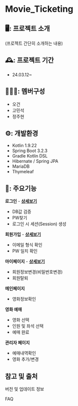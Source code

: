 # Movie_Ticketing

## 🖥️: 프로젝트 소개
(프로젝트 간단히 소개하는 내용)
## 🕰️: 프로젝트 기간
- 24.03.12~
## 🧑‍🤝‍🧑: 멤버구성
- 오건
- 고민석
- 정주현

## ⚙️: 개발환경
- Kotlin 1.9.22
- Spring Boot 3.2.3
- Gradle Kotlin DSL
- Hibernate / Spring JPA
- MariaDB
- Thymeleaf

## 📌: 주요기능

__로그인__  -  [__상세보기__](https://github.com/minsuk-ko/Movie_Ticketing/wiki/%EC%A3%BC%EC%9A%94-%EA%B8%B0%EB%8A%A5-%EC%86%8C%EA%B0%9C-(Login))
  - DB값 검증
  - PW찾기
  - 로그인 시 세션(Session) 생성

__회원가입__  -  [__상세보기__](https://github.com/minsuk-ko/Movie_Ticketing/wiki/%EC%A3%BC%EC%9A%94-%EA%B8%B0%EB%8A%A5-%EC%86%8C%EA%B0%9C-(Member))
  - 이메일 형식 확인
  - PW 일치 확인
    
__마이페이지__  -  [__상세보기__](https://github.com/minsuk-ko/Movie_Ticketing/wiki/%EC%A3%BC%EC%9A%94-%EA%B8%B0%EB%8A%A5-%EC%86%8C%EA%B0%9C-(Member))
  - 회원정보변경(비밀번호변경)
  - 회원탈퇴
    
__메인페이지__
  - 영화정보확인
    
__영화 예매__
  - 영화 선택
  - 인원 및 좌석 선택
  - 예매 완료
    
__관리자 페이지__
  - 예매내역확인
  - 영화 추가/변경
    
## 참고 및 출처

버전 및 업데이트 정보

FAQ


